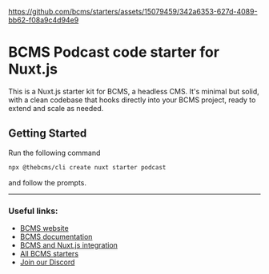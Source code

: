 https://github.com/bcms/starters/assets/15079459/342a6353-627d-4089-bb62-f08a9c4d94e9

# BCMS Podcast code starter for Nuxt.js

This is a Nuxt.js starter kit for BCMS, a headless CMS. It's minimal but solid, with a clean codebase that hooks directly into your BCMS project, ready to extend and scale as needed.

## Getting Started

Run the following command

```bash
npx @thebcms/cli create nuxt starter podcast
```

and follow the prompts.

---

### Useful links:

-   [BCMS website](https://thebcms.com/)
-   [BCMS documentation](https://thebcms.com/docs/)
-   [BCMS and Nuxt.js integration](https://thebcms.com/docs/integrations/nuxt-js)
-   [All BCMS starters](https://thebcms.com/starters)
-   [Join our Discord](https://discord.com/invite/SYBY89ccaR)
